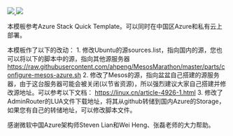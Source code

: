 <a href="https://portal.azure.cn/#create/Microsoft.Template/uri/https%3A%2F%2Fraw.githubusercontent.com%2Fahpeng%2FMesosMarathon%2Fmaster%2Fazuredeploy.json" target="_blank">
    <img src="http://azuredeploy.net/deploybutton.png"/>
</a>
<a href="http://armviz.io/#/?load=/https%3A%2F%2Fraw.githubusercontent.com%2Fahpeng%2FMesosMarathon%2Fmaster%2Fazuredeploy.json" target="_blank">
    <img src="http://armviz.io/visualizebutton.png"/>
</a>

本模板参考Azure Stack Quick Template。可以同时在中国区Azure和私有云上部署。

</a>本模板作了以下的改动：
</a>1. 修改Ubuntu的源sources.list，指向国内的源，您也可以将以下的脚本中的源，指向其他源服务器
</a>https://raw.githubusercontent.com/ahpeng/MesosMarathon/master/parts/configure-mesos-azure.sh
</a>2. 修改了Mesos的源，指向盆盆自己搭建的源服务器，由于这台服务器可能会被关闭(以节省资源)，所以强烈建议大家自己搭建并修改源地址。可以参考以下文档：
</a>https://linux.cn/article-4926-1.html
</a>3. 修改了AdminRouter的LUA文件下载地址，将其从github转储到国内Azure的Storage，如果您有自己的转储地址，可以修改脚本文件。

</a>感谢微软中国Azure架构师Steven Lian和Wei Heng、张磊老师的大力帮助。


